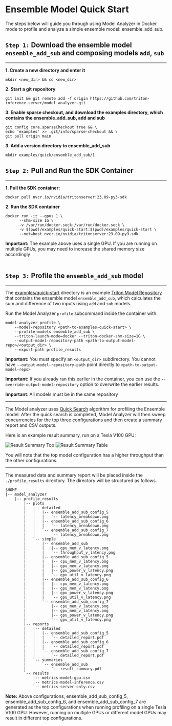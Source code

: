 <!--
Copyright (c) 2020-2023, NVIDIA CORPORATION & AFFILIATES. All rights reserved.

Licensed under the Apache License, Version 2.0 (the "License");
you may not use this file except in compliance with the License.
You may obtain a copy of the License at

    http://www.apache.org/licenses/LICENSE-2.0

Unless required by applicable law or agreed to in writing, software
distributed under the License is distributed on an "AS IS" BASIS,
WITHOUT WARRANTIES OR CONDITIONS OF ANY KIND, either express or implied.
See the License for the specific language governing permissions and
limitations under the License.
-->

# Ensemble Model Quick Start

The steps below will guide you through using Model Analyzer in Docker mode to profile and analyze a simple ensemble model: ensemble_add_sub.

## `Step 1:` Download the ensemble model `ensemble_add_sub` and composing models `add`, `sub`

---

**1. Create a new directory and enter it**

```
mkdir <new_dir> && cd <new_dir>
```

**2. Start a git repository**

```
git init && git remote add -f origin https://github.com/triton-inference-server/model_analyzer.git
```

**3. Enable sparse checkout, and download the examples directory, which contains the ensemble_add_sub, add and sub**

```
git config core.sparseCheckout true && \
echo 'examples' >> .git/info/sparse-checkout && \
git pull origin main
```

**3. Add a version directory to ensemble_add_sub**

```
mkdir examples/quick/ensemble_add_sub/1
```

## `Step 2:` Pull and Run the SDK Container

---

**1. Pull the SDK container:**

```
docker pull nvcr.io/nvidia/tritonserver:23.09-py3-sdk
```

**2. Run the SDK container**

```
docker run -it --gpus 1 \
      --shm-size 1G \
      -v /var/run/docker.sock:/var/run/docker.sock \
      -v $(pwd)/examples/quick-start:$(pwd)/examples/quick-start \
      --net=host nvcr.io/nvidia/tritonserver:23.09-py3-sdk
```

**Important:** The example above uses a single GPU. If you are running on multiple GPUs, you may need to increase the shared memory size accordingly<br><br>

## `Step 3:` Profile the `ensemble_add_sub` model

---

The [examples/quick-start](../examples/quick-start) directory is an example [Triton Model Repository](https://github.com/triton-inference-server/server/blob/main/docs/user_guide/model_repository.md) that contains the ensemble model `ensemble_add_sub`, which calculates the sum and difference of two inputs using `add` and `sub` models.

Run the Model Analyzer `profile` subcommand inside the container with:

```
model-analyzer profile \
    --model-repository <path-to-examples-quick-start> \
    --profile-models ensemble_add_sub \
    --triton-launch-mode=docker --triton-docker-shm-size=1G \
    --output-model-repository-path <path-to-output-model-repo>/<output_dir> \
    --export-path profile_results
```

**Important:** You must specify an `<output_dir>` subdirectory. You cannot have `--output-model-repository-path` point directly to `<path-to-output-model-repo>`

**Important:** If you already ran this earlier in the container, you can use the `--override-output-model-repository` option to overwrite the earlier results.

**Important**: All models must be in the same repository

---

The Model analyzer uses [Quick Search](config_search.md#quick-search-mode) algorithm for profiling the Ensemble model. After the quick search is completed, Model Analyzer will then sweep concurrencies for the top three configurations and then create a summary report and CSV outputs.

Here is an example result summary, run on a Tesla V100 GPU:

![Result Summary Top](../examples/ensemble_result_summary_top.jpg)
![Result Summary Table](../examples/ensemble_result_summary_table.jpg)

You will note that the top model configuration has a higher throughput than the other configurations.

---

The measured data and summary report will be placed inside the
`./profile_results` directory. The directory will be structured as follows.

```
$HOME
|-- model_analyzer
    |-- profile_results
        |-- plots
        |   |-- detailed
        |   |   |-- ensemble_add_sub_config_5
        |   |   |   `-- latency_breakdown.png
        |   |   |-- ensemble_add_sub_config_6
        |   |   |   `-- latency_breakdown.png
        |   |   `-- ensemble_add_sub_config_7
        |   |       `-- latency_breakdown.png
        |   `-- simple
        |       |-- ensemble_add_sub
        |       |   |-- gpu_mem_v_latency.png
        |       |   `-- throughput_v_latency.png
        |       |-- ensemble_add_sub_config_5
        |       |   |-- cpu_mem_v_latency.png
        |       |   |-- gpu_mem_v_latency.png
        |       |   |-- gpu_power_v_latency.png
        |       |   `-- gpu_util_v_latency.png
        |       |-- ensemble_add_sub_config_6
        |       |   |-- cpu_mem_v_latency.png
        |       |   |-- gpu_mem_v_latency.png
        |       |   |-- gpu_power_v_latency.png
        |       |   `-- gpu_util_v_latency.png
        |       `-- ensemble_add_sub_config_7
        |           |-- cpu_mem_v_latency.png
        |           |-- gpu_mem_v_latency.png
        |           |-- gpu_power_v_latency.png
        |           `-- gpu_util_v_latency.png
        |-- reports
        |   |-- detailed
        |   |   |-- ensemble_add_sub_config_5
        |   |   |   `-- detailed_report.pdf
        |   |   |-- ensemble_add_sub_config_6
        |   |   |   `-- detailed_report.pdf
        |   |   `-- ensemble_add_sub_config_7
        |   |       `-- detailed_report.pdf
        |   `-- summaries
        |       `-- ensemble_add_sub
        |           `-- result_summary.pdf
        `-- results
            |-- metrics-model-gpu.csv
            |-- metrics-model-inference.csv
            `-- metrics-server-only.csv
```

**Note:** Above configurations, ensemble_add_sub_config_5, ensemble_add_sub_config_6, and ensemble_add_sub_config_7 are generated as the top configurations when running profiling on a single Tesla V100 GPU. However, running on multiple GPUs or different model GPUs may result in different top configurations.
